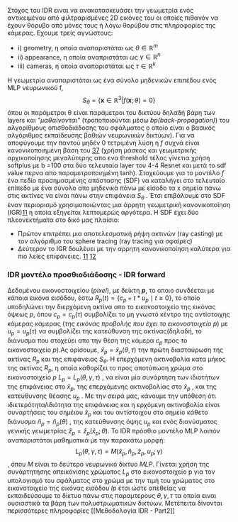 
Στόχος του IDR  ειναι να ανακατασκευάσει την γεωμετρία ενός αντικειμένου από φιλτραρισμένες 2D εικόνες του οι οποίες πιθανόν να έχουν θόρυβο από μόνες τους ή λόγω θορύβου στις πληροφορίες της κάμερας. Εχουμε τρείς αγνώστους:
<br>

* i) geometry, η οποία αναπαριστάται ως $\theta \in \mathbb{R}^{m}$    
* ii) appearance, η οποία αναπριστάται ως $\gamma \in \mathbb{R}^{n}$   
* iii) cameras, η οποία αναπαριστάται ως $\tau \in \mathbb{R}^{k}$     

Η γεωμετρία αναπαριστάται ως ένα σύνολο μηδενικών επιπέδου ενός MLP νευρωνικού f, 
$$S_{\theta} = \{\textbf{x} \in\mathbb{R}^{3}  |  f(\textbf{x};\theta) = 0\}$$
 όπου οι παράμετροι θ είναι παράμετροι του δικτύου δηλαδή βάρη των layers και *"μαθαίνονται"* (τροποποιούνται μέσω *bp(back-propagation)*) του αλγορίθμους οπισθοδιάδοσης του σφάλματος ο οποίο είναι ο βασικός αλγόριθμος εκπαίδευσης βαθιών νευρωνικών δικτύων). Για να αποφύγουμε την παντού μηδέν 0 τετριμένη λύση η *f*  συχνά είναι κανονικοποιημένη βάση του [37](https://arxiv.org/pdf/1812.03828.pdf) 
 (χρήση μάσκας και γεωμετρικής αρχικοποίησης μεγαλύτερης απο ενα threshold τέλος γίνετια χρήση softplus με b =100 στα δύο τελευταία layer του 4-4 Resnet και μετά το sdf value περνα απο παραμετροποιημένη tanh).  Στοχεύουμε για το μοντέλο *f* ένα πεδίο προσημασμένης απόστασης (SDF) να καταλήγει στο τελευταίο επίπεδο με ένα σύνολο απο μηδενικά πάνω με είσοδο τα  x σημεία πάνω στις ακτίνες να είναι πάνω στην επιφάνεια *$S_{\theta}$* . Έτσι επιβάλουμε στο SDF έναν περιορισμό χρησιμοποιώντας μια άρρητη γεωμετρική κανονικοποίηση (IGR)[11](https://arxiv.org/abs/2002.10099) η οποία εξηγείται λεπτομερώς αργότερα. Η SDF έχει δύο πλεονεκτήματα στο δικό μας πλαίσιο:
 *  Πρώτον επιτρέπει μια αποτελεσματική ρήψη ακτινών (ray casting) με τον αλγόριθμο του sphere tracing (ray tracing για σφαίρες)
 * Δεύτερον το IGR δουλέυει με την αρρητη κανονικοποίηση καλύτερα για πιο λείες επιφάνειες. [11](https://arxiv.org/abs/2002.10099) [12](https://www.researchgate.net/publication/2792108_Sphere_Tracing_A_Geometric_Method_for_the_Antialiased_Ray_Tracing_of_Implicit_Surfaces)
 
###  IDR μοντέλο προσθιοδιάδοσης - IDR forward

Δεδομένου εικονοστοιχείου (*pixel*), με δείκτη ***p***, το οποιο συνδέεται με κάποια εικόνα εισόδου, έστω $R_{p}(t)= \{ c_p+t*u_p \mid t \geq 0\}$, το οποίο υποδηλώνει την διερχόμενη ακτίνα απο το εικονοστοιχείο της εικόνας όψεως *p*, όπου $c_p = c_p(\tau)$  συμβολίζει το μη γνωστό κέντρο της αντίστοιχης κάμερας κάμερας (*της εικόνας προβολής που έχει το εικονοστοιχείο p*) με $u_p = u_p(\tau)$ να συμβολίζει της κατεύθυνση της ακτίνας(δηλαδή, το διάνυσμα που στοχεύει απο την θέση της κάμερα $c_p$ προς το εικονοστοιχείο *p*).Ας ορίσουμε, $\hat{x}_p = \hat{x}_p(\theta,\tau)$   την πρώτη διασταύρωση της ακτίνας $R_p$ και της επιφάνειας $S_\theta$. Η επερχόμενη ακτινοβολία κατα μήκος της ακτίνας $R_p$, η οποία καθορίζει το προς αποτύπωση χρώμα στο εικονοστοιχείο *p* $L_p = L_p(\theta,\gamma,\tau)$ , να είναι μία συνάρτηση των ιδιοτήτων της επιφάνειας στο $\hat{x}_p$, της επερχόμενης ακτινοβολίας στο $\hat{x}_p$ , και της κατεύθυνσης θέασης $u_p$ . Με την σειρά μας, κάνουμε την υπόθεση ότι ιδιετερότητα/ιδιότητα της επιφάνειας και η ερχόμενη ακτινοβολία είναι συναρτήσεις του σημέιου  $\hat{x}_p$   και του αντίστοιχου στο σημείο κάθετο διάνυσμα $\hat{n}_p=\hat{n}_p(\theta)$ , της κατεύθυνσης όψης $u_p$ και ενός διανύσματος γενικής γεωμετρίας $\hat{z}_p=\hat{z}_p(\hat{x}_p;\theta)$. Το IDR πρόσθιο μοντέλο MLP λοιπόν αναπαριστάται μαθηματικά με την παρακάτω μορφή:
$$L_p(\theta, \gamma, \tau) = M(\hat{x}_p,\hat{n}_p,\hat{z}_p,u_p;\gamma)$$, όπου *Μ* είναι το δεύτερο νευρωνικό δίκτυο *MLP*. Γίνεται χρήση της συνάρτητησης απεικόνισης χρώματος $L_p$ στο εικονοστοιχείο p για τον υπολογισμό του σφάλματος στο χρώμα με την τιμή του χρώματος στο εικονστοιχείο της εικόνας εισόδου *Ip* έτσι ώστε απεθείας να εκπαιδεύσουμε το δίκτυο πάνω στις παραμτερους $\theta,\gamma,\tau$  τα οποία ειναι ουσιαστικά τα βάρη των πολυστρωματικών δικτύων. Μετέπειτα δίνονται περισσότερες πληροφορίες [[Μεθοδολογία IDR - Part2]]
